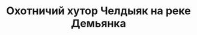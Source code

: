 ---
title: 'Охотничий хутор Челдыяк на реке Демьянка'
location: 'Охотничий хутор Челдыяк на реке Демьянка. Уватский район, Тюменская область, Россия'
categories: [as-the-first-settlers]
tags: [all, 2015]
---